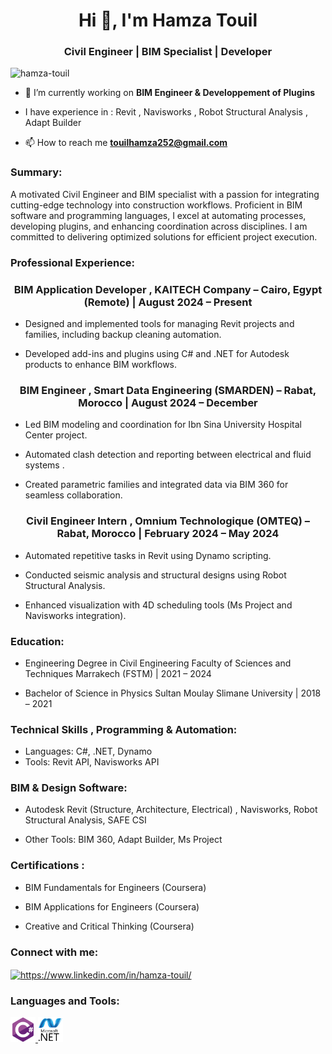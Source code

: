 <h1 align="center">Hi 👋, I'm Hamza Touil</h1>
<h3 align="center">Civil Engineer | BIM Specialist | Developer </h3>

<p align="left"> <img src="https://komarev.com/ghpvc/?username=hamza-touil&label=Profile%20views&color=0e75b6&style=flat" alt="hamza-touil" /> </p>
  
- 🔭 I’m currently working on **BIM Engineer & Developpement of Plugins**
- I have experience in : Revit , Navisworks , Robot Structural Analysis , Adapt Builder 

- 📫 How to reach me **touilhamza252@gmail.com**

<h3 align="left">Summary:</h3>
A motivated Civil Engineer and BIM specialist with a passion for integrating cutting-edge technology into construction workflows. Proficient in BIM software and programming languages, I excel at automating processes, developing plugins, and enhancing coordination across disciplines. I am committed to delivering optimized solutions for efficient project execution.

<h3 align="left">Professional Experience:</h3>
<h3 align="Center">BIM Application Developer , KAITECH Company – Cairo, Egypt (Remote) | August 2024 – Present </h3>

- Designed and implemented tools for managing Revit projects and families, including backup cleaning automation.

- Developed add-ins and plugins using C# and .NET for Autodesk products to enhance BIM workflows.
<h3 align="Center">BIM Engineer , Smart Data Engineering (SMARDEN) – Rabat, Morocco | August 2024 – December </h3>

- Led BIM modeling and coordination for Ibn Sina University Hospital Center project.

- Automated clash detection and reporting between electrical and fluid systems .
  
- Created parametric families and integrated data via BIM 360 for seamless collaboration.
<h3 align="Center">Civil Engineer Intern , Omnium Technologique (OMTEQ) – Rabat, Morocco | February 2024 – May 2024 </h3>

- Automated repetitive tasks in Revit using Dynamo scripting.
  
- Conducted seismic analysis and structural designs using Robot Structural Analysis.
  
- Enhanced visualization with 4D scheduling tools (Ms Project and Navisworks integration).
  
<h3 align="left">Education:</h3>

- Engineering Degree in Civil Engineering
Faculty of Sciences and Techniques Marrakech (FSTM) | 2021 – 2024

- Bachelor of Science in Physics
Sultan Moulay Slimane University | 2018 – 2021

<h3 align="left"> Technical Skills , Programming & Automation: </h3>

- Languages: C#, .NET, Dynamo
- Tools: Revit API, Navisworks API
<h3 align="left">BIM & Design Software: </h3>

- Autodesk Revit (Structure, Architecture, Electrical) , Navisworks, Robot Structural Analysis, SAFE CSI

- Other Tools: BIM 360, Adapt Builder, Ms Project
  
<h3 align="left">Certifications : </h3>

- BIM Fundamentals for Engineers (Coursera)

- BIM Applications for Engineers (Coursera)
  
- Creative and Critical Thinking (Coursera)

<h3 align="left">Connect with me:</h3>
<p align="left">
<a href="https://linkedin.com/in/https://www.linkedin.com/in/hamza-touil/" target="blank"><img align="center" src="https://raw.githubusercontent.com/rahuldkjain/github-profile-readme-generator/master/src/images/icons/Social/linked-in-alt.svg" alt="https://www.linkedin.com/in/hamza-touil/" height="30" width="40" /></a>
</p>

<h3 align="left">Languages and Tools:</h3>
<p align="left"> <a href="https://www.w3schools.com/cs/" target="_blank" rel="noreferrer"> <img src="https://raw.githubusercontent.com/devicons/devicon/master/icons/csharp/csharp-original.svg" alt="csharp" width="40" height="40"/> </a> <a href="https://dotnet.microsoft.com/" target="_blank" rel="noreferrer"> <img src="https://raw.githubusercontent.com/devicons/devicon/master/icons/dot-net/dot-net-original-wordmark.svg" alt="dotnet" width="40" height="40"/> </a> </p>
